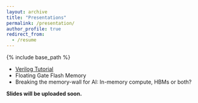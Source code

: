 ```yaml
---
layout: archive
title: "Presentations"
permalink: /presentation/
author_profile: true
redirect_from:
  - /resume
---
```


{% include base_path %}

* <a href="VerilogTutorial.pdf" target="_blank">Verilog Tutorial</a>
* Floating Gate Flash Memory
* Breaking the memory-wall for AI:  In-memory compute, HBMs or both?


**Slides will be uploaded soon.**

